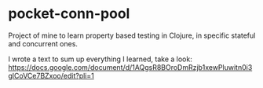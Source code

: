 # pocket-conn-pool

Project of mine to learn property based testing in Clojure, in specific stateful and concurrent ones.

I wrote a text to sum up everything I learned, take a look: https://docs.google.com/document/d/1AQgsR8BOroDmRzjb1xewPluwitn0i3glCoVCe7BZxoo/edit?pli=1
